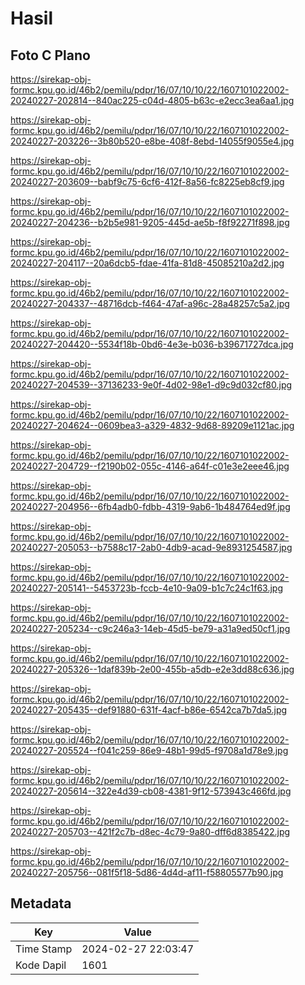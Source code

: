 # Hasil

## Foto C Plano

https://sirekap-obj-formc.kpu.go.id/46b2/pemilu/pdpr/16/07/10/10/22/1607101022002-20240227-202814--840ac225-c04d-4805-b63c-e2ecc3ea6aa1.jpg

https://sirekap-obj-formc.kpu.go.id/46b2/pemilu/pdpr/16/07/10/10/22/1607101022002-20240227-203226--3b80b520-e8be-408f-8ebd-14055f9055e4.jpg

https://sirekap-obj-formc.kpu.go.id/46b2/pemilu/pdpr/16/07/10/10/22/1607101022002-20240227-203609--babf9c75-6cf6-412f-8a56-fc8225eb8cf9.jpg

https://sirekap-obj-formc.kpu.go.id/46b2/pemilu/pdpr/16/07/10/10/22/1607101022002-20240227-204236--b2b5e981-9205-445d-ae5b-f8f92271f898.jpg

https://sirekap-obj-formc.kpu.go.id/46b2/pemilu/pdpr/16/07/10/10/22/1607101022002-20240227-204117--20a6dcb5-fdae-41fa-81d8-45085210a2d2.jpg

https://sirekap-obj-formc.kpu.go.id/46b2/pemilu/pdpr/16/07/10/10/22/1607101022002-20240227-204337--48716dcb-f464-47af-a96c-28a48257c5a2.jpg

https://sirekap-obj-formc.kpu.go.id/46b2/pemilu/pdpr/16/07/10/10/22/1607101022002-20240227-204420--5534f18b-0bd6-4e3e-b036-b39671727dca.jpg

https://sirekap-obj-formc.kpu.go.id/46b2/pemilu/pdpr/16/07/10/10/22/1607101022002-20240227-204539--37136233-9e0f-4d02-98e1-d9c9d032cf80.jpg

https://sirekap-obj-formc.kpu.go.id/46b2/pemilu/pdpr/16/07/10/10/22/1607101022002-20240227-204624--0609bea3-a329-4832-9d68-89209e1121ac.jpg

https://sirekap-obj-formc.kpu.go.id/46b2/pemilu/pdpr/16/07/10/10/22/1607101022002-20240227-204729--f2190b02-055c-4146-a64f-c01e3e2eee46.jpg

https://sirekap-obj-formc.kpu.go.id/46b2/pemilu/pdpr/16/07/10/10/22/1607101022002-20240227-204956--6fb4adb0-fdbb-4319-9ab6-1b484764ed9f.jpg

https://sirekap-obj-formc.kpu.go.id/46b2/pemilu/pdpr/16/07/10/10/22/1607101022002-20240227-205053--b7588c17-2ab0-4db9-acad-9e8931254587.jpg

https://sirekap-obj-formc.kpu.go.id/46b2/pemilu/pdpr/16/07/10/10/22/1607101022002-20240227-205141--5453723b-fccb-4e10-9a09-b1c7c24c1f63.jpg

https://sirekap-obj-formc.kpu.go.id/46b2/pemilu/pdpr/16/07/10/10/22/1607101022002-20240227-205234--c9c246a3-14eb-45d5-be79-a31a9ed50cf1.jpg

https://sirekap-obj-formc.kpu.go.id/46b2/pemilu/pdpr/16/07/10/10/22/1607101022002-20240227-205326--1daf839b-2e00-455b-a5db-e2e3dd88c636.jpg

https://sirekap-obj-formc.kpu.go.id/46b2/pemilu/pdpr/16/07/10/10/22/1607101022002-20240227-205435--def91880-631f-4acf-b86e-6542ca7b7da5.jpg

https://sirekap-obj-formc.kpu.go.id/46b2/pemilu/pdpr/16/07/10/10/22/1607101022002-20240227-205524--f041c259-86e9-48b1-99d5-f9708a1d78e9.jpg

https://sirekap-obj-formc.kpu.go.id/46b2/pemilu/pdpr/16/07/10/10/22/1607101022002-20240227-205614--322e4d39-cb08-4381-9f12-573943c466fd.jpg

https://sirekap-obj-formc.kpu.go.id/46b2/pemilu/pdpr/16/07/10/10/22/1607101022002-20240227-205703--421f2c7b-d8ec-4c79-9a80-dff6d8385422.jpg

https://sirekap-obj-formc.kpu.go.id/46b2/pemilu/pdpr/16/07/10/10/22/1607101022002-20240227-205756--081f5f18-5d86-4d4d-af11-f58805577b90.jpg


## Metadata

| Key        | Value               |
| ---------- | ------------------- |
| Time Stamp | 2024-02-27 22:03:47 |
| Kode Dapil | 1601                |



